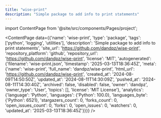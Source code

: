 ```yaml
---
title: "wise-print"
description: "Simple package to add info to print statements"
---
```

import ContentPage from '@site/src/components/Pages/project';

<ContentPage
    data={{'name': 'wise-print', 'type': 'package', 'tags': ['python', 'logging', 'utilities'], 'description': 'Simple package to add info to print statements', 'site_url': 'https://github.com/dandpz/wise-print', 'repository_platform': 'github', 'repository_url': 'https://github.com/dandpz/wise-print', 'license': 'MIT', 'autogenerated': {'filename': 'wise-print.json', 'timestamp': '2025-03-13T18:36:45Z', 'meta': {'name': 'wise-print', 'full_name': 'dandpz/wise-print', 'html_url': 'https://github.com/dandpz/wise-print', 'created_at': '2024-08-09T14:50:50Z', 'updated_at': '2024-08-11T14:30:09Z', 'pushed_at': '2024-08-11T14:30:40Z', 'archived': false, 'disabled': false, 'owner': 'dandpz', 'owner_type': 'User', 'topics': [], 'license': 'MIT License'}, 'analytics': {'language': 'Python', 'languages': {'Python': 100.0}, 'languages_byte': {'Python': 6521}, 'stargazers_count': 0, 'forks_count': 0, 'open_issues_count': 0, 'forks': 0, 'open_issues': 0, 'watchers': 0, 'updated_at': '2025-03-13T18:36:45Z'}}}}
/>
